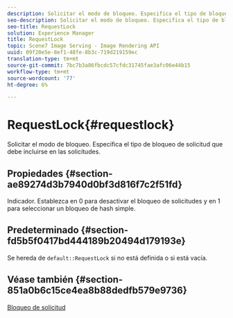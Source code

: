 ```yaml
---
description: Solicitar el modo de bloqueo. Especifica el tipo de bloqueo de solicitud que debe incluirse en las solicitudes.
seo-description: Solicitar el modo de bloqueo. Especifica el tipo de bloqueo de solicitud que debe incluirse en las solicitudes.
seo-title: RequestLock
solution: Experience Manager
title: RequestLock
topic: Scene7 Image Serving - Image Rendering API
uuid: 09f20e5e-8ef1-48fe-8b3c-719d219159ec
translation-type: tm+mt
source-git-commit: 7bc7b3a86fbcdc57cfdc31745fae3afc06e44b15
workflow-type: tm+mt
source-wordcount: '77'
ht-degree: 6%

---
```



# RequestLock{#requestlock}

Solicitar el modo de bloqueo. Especifica el tipo de bloqueo de solicitud que debe incluirse en las solicitudes.

## Propiedades {#section-ae89274d3b7940d0bf3d816f7c2f51fd}

Indicador. Establezca en 0 para desactivar el bloqueo de solicitudes y en 1 para seleccionar un bloqueo de hash simple.

## Predeterminado {#section-fd5b5f0417bd444189b20494d179193e}

Se hereda de `default::RequestLock` si no está definida o si está vacía.

## Véase también {#section-851a0b6c15ce4ea8b88dedfb579e9736}

[Bloqueo de solicitud](../../../../../is-api/image-catalog/image-serving-api-ref/c-image-catalog-reference/c-attributes-reference/r-requestlock.md#reference-8bbe2f581be847d3b9fa123e8e5e94b0)
